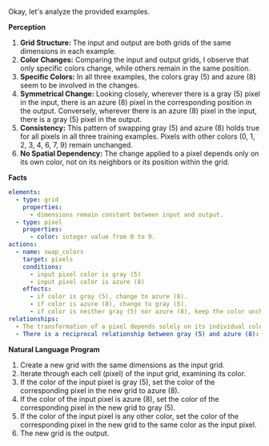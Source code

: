 Okay, let's analyze the provided examples.

**Perception**

1.  **Grid Structure:** The input and output are both grids of the same dimensions in each example.
2.  **Color Changes:** Comparing the input and output grids, I observe that only specific colors change, while others remain in the same position.
3.  **Specific Colors:** In all three examples, the colors gray (5) and azure (8) seem to be involved in the changes.
4.  **Symmetrical Change:** Looking closely, wherever there is a gray (5) pixel in the input, there is an azure (8) pixel in the corresponding position in the output. Conversely, wherever there is an azure (8) pixel in the input, there is a gray (5) pixel in the output.
5.  **Consistency:** This pattern of swapping gray (5) and azure (8) holds true for all pixels in all three training examples. Pixels with other colors (0, 1, 2, 3, 4, 6, 7, 9) remain unchanged.
6.  **No Spatial Dependency:** The change applied to a pixel depends only on its own color, not on its neighbors or its position within the grid.

**Facts**


```yaml
elements:
  - type: grid
    properties:
      - dimensions remain constant between input and output.
  - type: pixel
    properties:
      - color: integer value from 0 to 9.
actions:
  - name: swap_colors
    target: pixels
    conditions:
      - input pixel color is gray (5)
      - input pixel color is azure (8)
    effects:
      - if color is gray (5), change to azure (8).
      - if color is azure (8), change to gray (5).
      - if color is neither gray (5) nor azure (8), keep the color unchanged.
relationships:
  - The transformation of a pixel depends solely on its individual color value.
  - There is a reciprocal relationship between gray (5) and azure (8): each is replaced by the other.
```


**Natural Language Program**

1.  Create a new grid with the same dimensions as the input grid.
2.  Iterate through each cell (pixel) of the input grid, examining its color.
3.  If the color of the input pixel is gray (5), set the color of the corresponding pixel in the new grid to azure (8).
4.  If the color of the input pixel is azure (8), set the color of the corresponding pixel in the new grid to gray (5).
5.  If the color of the input pixel is any other color, set the color of the corresponding pixel in the new grid to the same color as the input pixel.
6.  The new grid is the output.